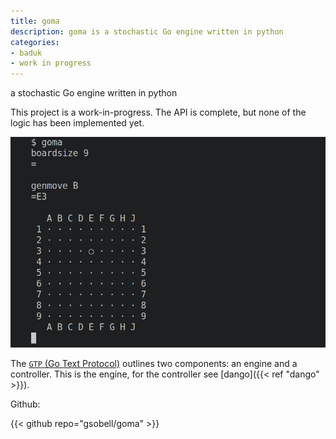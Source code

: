 ```yaml
---
title: goma
description: goma is a stochastic Go engine written in python
categories:
- baduk
- work in progress
---
```


a stochastic Go engine written in python

This project is a work-in-progress. The API is complete, but none of the logic has been implemented yet.

![sample](featured.png)

The [`GTP` (Go Text Protocol)](https://www.lysator.liu.se/~gunnar/gtp/) outlines two components: an engine and a controller. This is the engine, for the controller see [dango]({{< ref "dango" >}}).


Github:

{{< github repo="gsobell/goma" >}}




